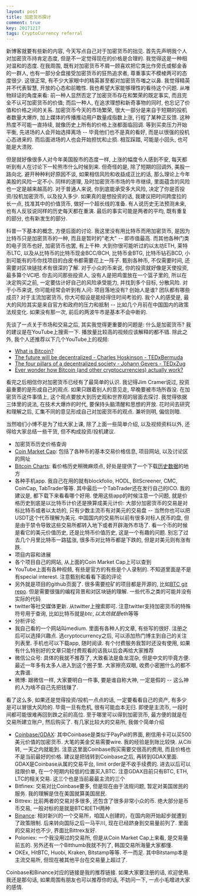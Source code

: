 ```yaml
---
layout: post
title: 加密货币探讨
comment: true
key: 20171217
tags: CryptoCurrency referral
---
```


新博客就要有些新的内容, 今天写点自己对于加密货币的拙见. 首先先声明我个人对加密货币持肯定态度, 但是不一定觉得现在的价格是合理的. 我觉得这是一种相对温和的态度. 在我周围, 既有对加密货币不屑一顾喜欢把它类比作旁氏或郁金香的一群人, 也有一部分全盘接受加密货币的狂热追求者, 尊重事实不模棱两可的态度很少. 这很正常, 有不少大家眼中的精英甚至都对加密货币嗤之以鼻. 我觉得精英并不代表智慧, 开放的心态和前瞻性. 我也希望大家能够理性的看待这个问题. 从唯物辩证的角度来看: 前一种人显然否定了加密货币存在和繁荣的既定事实, 而且完全不认可加密货币的价值; 而后一种人, 在追求理想和新奇事物的同时, 也忘记了价值和价格之间的关系. 加密货币今天的市场繁荣, 很大一部分是来自于短期的投机者数量大爆炸, 加上媒体的传播推动用户数量成指数上涨, 行程了某种正反馈. 这种热度不可能一直持续, 就像历史上所有的价格上涨都面临回调. 等到买卖压力开始平衡, 先进场的人会开始选择离场 -- 毕竟他们也不是真的看好, 而是以很强的投机心态进来的. 而后面进场的人也会开始担忧和止损. 相互踩踏, 可能是小回头, 也可能是大溃败.


但是就好像很多人对今年美国股市的态度一样, 上涨的幅度令人感到不安, 每天都听到有人在讨论下一轮熊市什么时候到来. 但奇怪的是, 除了短期的回调外, 美股一路向北. 避开种种利好原因不谈, 如果相信风险和收益成正比的话, 那么理论上今年美股的风险一定不小. 同样的道理, 及时加密货币市场的牛市继续, 里面蕴含的风险也一定是越来越高的. 对于普通人来说, 你到底能承受多大风险, 决定了你是否投资/投机加密货币, 以及投入多少. 如果真的是想投资的话, 我建议把时间跨度拉的长一点, 找准其中的价值货币, 做好一个超长线的准备. 有人说历史无法预测未来, 也有人反驳说同样的历史每天都在重演. 最后的事实可能是两者的平均, 既有重复的部分, 也有新发生的部分.


科普一下基本的概念, 方便后面的讨论. 我这里没有用比特币而用加密货币, 是因为比特币只是加密货币的一种, 而且是暂时的"老大" -- 即市值最高. 而其他各种门类的电子货币也好, 加密货币也罢, 有上千种. 大到你很可能听过的以太坊ETH, 莱特币LTC, 以及从比特币的比特币现金BCC/BCH, 比特币金BTG, 比特币钻石BCD, 小到可能有的币你找项目的白皮书都需要花上一阵子. 甄别各种币, 不仅需要时间, 还需要对区块链技术有很深的了解. 对于小众的币来说, 你的投资就好像是天使投资, 最多算个VC吧. 你去问问那些投资人, 没有人是把鸡蛋放在一个篮子里的, 所以在决定购买之前, 一定要估计好自己的风险承受能力, 并找到多个目标, 分散风险. 对于小币来说, 你可能经常会听到有人问: 项目落地没有? 创始人是谁? 团队都有哪些成员? 对于主流加密货币, 你大可假设是能经得住时间考验的. 我个人的感受是, 最大的风险其实是来自官方和政府的压力和抵制 -- 比如几个月前在中国国内的政策法规变化. 如果没有那一次, 前后的两波牛市是基本不会中断的.


先谈了一点关于市场和交易之后, 其实我觉得更重要的问题是: 什么是加密货币? 我的建议是在YouTube上搜索一下. 播放量比较高的视频应该解释的都不错. 除此之外, 我个人还推荐以下几个YouTube上的视频:
- [What is Bitcoin?][SirajRaval]
- [The future will be decentralized - Charles Hoskinson - TEDxBermuda][CharlesHoskinson]
- [The four pillars of a decentralized society - Johann Gevers - TEDxZug][JohannGevers]
- [Ever wonder how Bitcoin (and other cryptocurrencies) actually work?][3blue1brown]


看完之后相信你对加密货币已经有了最简单的认识. 我记得Jim Cramer说过, 投资最重要的是形成自己的观点. 如果只跟着别人的意见走, 早晚要被市场所吞没. 在加密货币这件事情上, 这个观点要放大到历史观和世界观的层面去探讨. 我觉得依据三体里的说法, 在技术大爆炸的时代, 要保持头脑清醒和思想的开放. 花时间去研究和理解之后, 汇集不同的意见形成自己对加密货币的观点. 兼听则明, 偏信则暗.


当然咱们小博不是为了给大家上课, 除了上面一些简单介绍, 以及视频资料以外, 还得给大家总结一些干货, 但不构成投资/投机建议. 
* 加密货币历史价格查询
 * [Coin Market Cap][coinmarketcap]: 包括了各种币的基本交易价格信息, 项目网站, 以及讨论区的网址
 * [Bitcoin Charts][bitcoincharts]: 看价格历史稍微麻烦点, 好处是提供了一个下载[历史数据][bitcoinchartsdata]的地方
 * 各种手机app. 我自己在用的就有blockfolio, HODL, BitScreener, CMC, CoinCap, TabTrader等等. 其中最后一个TabTrader还在发行自己的ICO. 我的建议是, 都下载下来看看哪个好用. 使用这些app的时候注意一个问题, 就是价格历史到底是以比特币计价还是换算成美元计价: 大部分加密货币的交易是对标比特币或者以太坊的, 只有少数主流币有对美元的交易盘 -- 当然你也可以把USDT这个代币理解为美元. 中国国内的交易所以前有很多对标人民币的盘, 但是由于禁令导致这些交易所都转入地下或者开辟海外市场了. 看一个币的时候是看它的美元价值历史, 还是比特币价值历史, 这是一个有趣的问题. 别忘了过去几个月里比特币一路猛涨, 很多币对比特币都是下跌的, 但是对美元则有涨有跌.
* 项目内容和进展
 * 各个项目自己的网站, 从上面的Coin Market Cap上可以查到
 * YouTube上面有各种视频, 有些是官方的有些是个人录制的. 不知道里面是不是有special interest. 注意甄别和看看下面的评论
 * 另外就是项目的github页面了. 很多需要挖矿的项目都是开源的, 比如[BTC git repo][bitcoingithub]. 但是需要很强的编程背景和对区块链的理解. 一些代币之类的可能并没有实际的代码
 * twitter等社交媒体更新. 从twitter上搜索即可. 注意twitter支持加密货币的特殊符号用于查询, 比如比特币就是$btc, 以太坊就是$eth等等
* 分析评论
 * 我自己看的一个网站叫medium. 里面有各种人的文章, 有些写的很好. 注册之后可以选择兴趣点. 选cryptocurrency之后, 可以添加热门博主到自己的关注列表里. 手机也可以下载app, 随时阅读. 有个付费服务我暂时还没有使用, 如果有什么特别好的文章只能付费观看的话我以后会再给大家推荐
 * 微信公众号: 具体的我就不推荐了, 大致看法是鱼龙混杂, 但是中文的毕竟方便. 最近一年多有太多人进入到这个圈子里. 大家擦亮双眼, 收费小密圈什么的都不太靠谱.
 * 微博: 跟微信一样, 大家要明白一件事, 要是谁自称大神, 一定是假的 -- 这么神的人为啥不自己先把钱赚了.


看了这么多, 如果还是觉得投资/投机一点点的话, 一定要看看自己的资产, 有多少是可以冒很大风险的. 毕竟一旦有危机, 很有可能血本无归. 即使是主流币, 一段时间都可能很难再回到跌之前的高位. 至于哪里可以得到加密货币, 最方便的就是在交易所建立账户, 然后购买了. 有几家比较大的交易所, 我做个简单介绍
* [Coinbase/GDAX][coinbase]: 其中Coinbase是类似于PayPal的界面, 刷信用卡可以买500美元价值的加密货币. 大笔的美金交易需要wire. 我的经验是到账比较快. 从Citi转, 一天之内就能到. 注意这里面Coinbase购买需要交很高的费用, 而且价格也不是当前最好的价格. 建议是把钱转到Coinbase之后, 再转到GDAX里面. GDAX是Coinbase从属的交易平台, limit order是不收手续费的. 进去以后可以挂限价单, 在一个短期内较低的位置买入BTC. 注意GDAX目前只有BTC, ETH, LTC的相关交易. 这三个也是当前最最主流的三个
* Bitfinex: 交易对比Coinbase要多, 但是现在由于法规问题, 暂定对美国居民的服务. 我的理解是住在美国就算美国居民.
* Bittrex: 比前两者的交易对多很多, 还包含了很多非常小众的币. 绝大部分是币币交易, 一般对标的是就是BTC和ETH两种
* [Binance][binance]: 相对新兴的一个交易所，咱国人创建的，在国内刚开始起步就遭到了政策限制. 后来转向国际之后一马平川, 现在已经跻身到交易量前列了. 里面的交易对也不少, 界面比Bittrex友好.
* Poloniex: 一个我没用过的交易所, 但是从Coin Market Cap上来看, 是交易量前五的. 另外还有一个Bitthumb我就不列了, 韩国交易所海量大家都懂.
* OKEx, HitBTC, Huobi, Kraken, Bitstamp等等. 不一而足. 其中Bitstamp本是主流交易所, 但现在被其他平台在交易量上超过了.


Coinbase和Binance对应的链接是我的推荐链接. 如果大家要注册的话, 欢迎使用. 我还是那句话, 如果周围有朋友也可以推荐你的话, 不妨问一下, 一点小毛增进大家的感情.


[CharlesHoskinson]: https://www.youtube.com/watch?v=97ufCT6lQcY
[JohannGevers]: https://www.youtube.com/watch?v=8oeiOeDq_Nc
[SirajRaval]: https://www.youtube.com/watch?v=nVFDZsxOMRg
[3blue1brown]: https://www.youtube.com/watch?v=bBC-nXj3Ng4&t=241s
[coinbase]: https://www.coinbase.com/join/5959bb7110351d00bd6f6530 
[binance]: https://www.binance.com/?ref=10137936
[coinmarketcap]: https://coinmarketcap.com/
[bitcoingithub]: https://github.com/bitcoin/bitcoin
[bitcoincharts]: https://bitcoincharts.com
[bitcoinchartsdata]: https://api.bitcoincharts.com/v1/csv/



